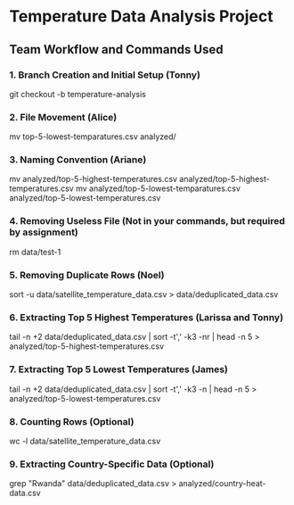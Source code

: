 # Temperature Data Analysis Project

## Team Workflow and Commands Used

### 1. Branch Creation and Initial Setup (Tonny)
git checkout -b temperature-analysis

### 2. File Movement (Alice)
mv top-5-lowest-temparatures.csv analyzed/

### 3. Naming Convention (Ariane)
mv analyzed/top-5-highest-temperatures.csv analyzed/top-5-highest-temperatures.csv
mv analyzed/top-5-lowest-temparatures.csv analyzed/top-5-lowest-temperatures.csv

### 4. Removing Useless File (Not in your commands, but required by assignment)
rm data/test-1

### 5. Removing Duplicate Rows (Noel)
sort -u data/satellite_temperature_data.csv > data/deduplicated_data.csv

### 6. Extracting Top 5 Highest Temperatures (Larissa and Tonny)
tail -n +2 data/deduplicated_data.csv | sort -t',' -k3 -nr | head -n 5 > analyzed/top-5-highest-temperatures.csv

### 7. Extracting Top 5 Lowest Temperatures (James)
tail -n +2 data/deduplicated_data.csv | sort -t',' -k3 -n | head -n 5 > analyzed/top-5-lowest-temperatures.csv

### 8. Counting Rows (Optional)
wc -l data/satellite_temperature_data.csv

### 9. Extracting Country-Specific Data (Optional)
grep "Rwanda" data/deduplicated_data.csv > analyzed/country-heat-data.csv
